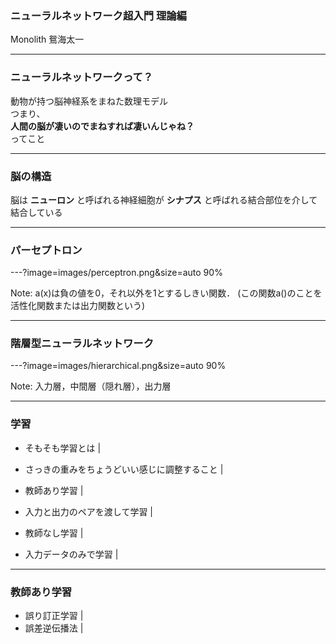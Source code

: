 ### ニューラルネットワーク超入門 理論編

Monolith 鴛海太一

---

### ニューラルネットワークって？

動物が持つ脳神経系をまねた数理モデル  
つまり、  
**人間の脳が凄いのでまねすれば凄いんじゃね？**  
ってこと

---

### 脳の構造

脳は **ニューロン** と呼ばれる神経細胞が **シナプス** と呼ばれる結合部位を介して結合している

---

### パーセプトロン

---?image=images/perceptron.png&size=auto 90%

Note:
a(x)は負の値を0，それ以外を1とするしきい関数．
(この関数a()のことを活性化関数または出力関数という)

---

### 階層型ニューラルネットワーク

---?image=images/hierarchical.png&size=auto 90%

Note:
入力層，中間層（隠れ層），出力層

--- 

### 学習

- そもそも学習とは |
 - さっきの重みをちょうどいい感じに調整すること |

- 教師あり学習 |
 - 入力と出力のペアを渡して学習 |
- 教師なし学習 |
 - 入力データのみで学習 |

---

### 教師あり学習

- 誤り訂正学習 |
- 誤差逆伝播法 |
